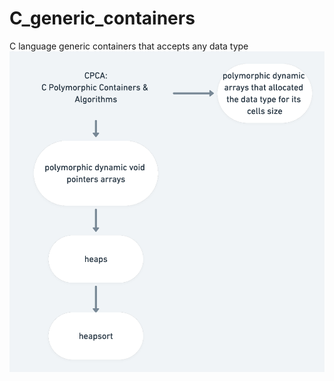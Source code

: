 # C_generic_containers
C language generic containers that accepts any data type
![](./untitled@2x.png)